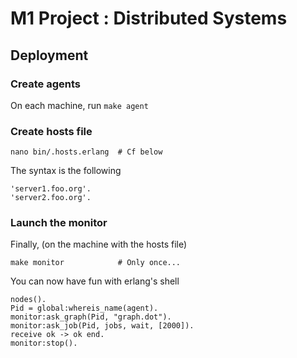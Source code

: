 # M1 Project : Distributed Systems

## Deployment

### Create agents

On each machine, run ```make agent```

### Create hosts file

```
nano bin/.hosts.erlang  # Cf below
```
The syntax is the following
```
'server1.foo.org'.
'server2.foo.org'.
```

### Launch the monitor

Finally, (on the machine with the hosts file)

```
make monitor            # Only once...
```
You can now have fun with erlang's shell
```
nodes().
Pid = global:whereis_name(agent).
monitor:ask_graph(Pid, "graph.dot").
monitor:ask_job(Pid, jobs, wait, [2000]).
receive ok -> ok end.
monitor:stop().
```
